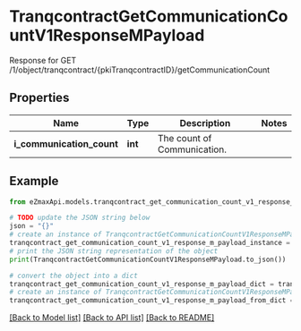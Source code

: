 # TranqcontractGetCommunicationCountV1ResponseMPayload

Response for GET /1/object/tranqcontract/{pkiTranqcontractID}/getCommunicationCount

## Properties

Name | Type | Description | Notes
------------ | ------------- | ------------- | -------------
**i_communication_count** | **int** | The count of Communication. | 

## Example

```python
from eZmaxApi.models.tranqcontract_get_communication_count_v1_response_m_payload import TranqcontractGetCommunicationCountV1ResponseMPayload

# TODO update the JSON string below
json = "{}"
# create an instance of TranqcontractGetCommunicationCountV1ResponseMPayload from a JSON string
tranqcontract_get_communication_count_v1_response_m_payload_instance = TranqcontractGetCommunicationCountV1ResponseMPayload.from_json(json)
# print the JSON string representation of the object
print(TranqcontractGetCommunicationCountV1ResponseMPayload.to_json())

# convert the object into a dict
tranqcontract_get_communication_count_v1_response_m_payload_dict = tranqcontract_get_communication_count_v1_response_m_payload_instance.to_dict()
# create an instance of TranqcontractGetCommunicationCountV1ResponseMPayload from a dict
tranqcontract_get_communication_count_v1_response_m_payload_from_dict = TranqcontractGetCommunicationCountV1ResponseMPayload.from_dict(tranqcontract_get_communication_count_v1_response_m_payload_dict)
```
[[Back to Model list]](../README.md#documentation-for-models) [[Back to API list]](../README.md#documentation-for-api-endpoints) [[Back to README]](../README.md)


